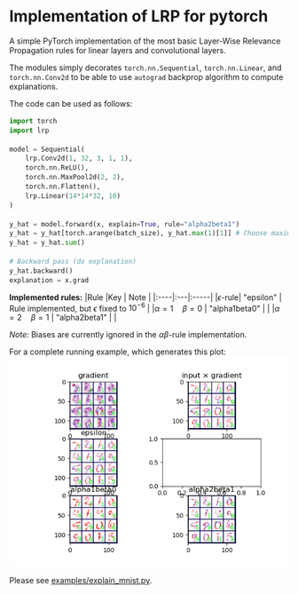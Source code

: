 # Implementation of LRP for pytorch
A simple PyTorch implementation of the most basic Layer-Wise Relevance
Propagation rules for linear layers and convolutional layers.

The modules simply decorates `torch.nn.Sequential`, `torch.nn.Linear`, 
and `torch.nn.Conv2d` to be able to use `autograd` backprop algorithm
to compute explanations.

The code can be used as follows:

```python 
import torch
import lrp

model = Sequential(
    lrp.Conv2d(1, 32, 3, 1, 1),
    torch.nn.ReLU(),
    torch.nn.MaxPool2d(2, 2),
    torch.nn.Flatten(),
    lrp.Linear(14*14*32, 10)
)

y_hat = model.forward(x, explain=True, rule="alpha2beta1")
y_hat = y_hat[torch.arange(batch_size), y_hat.max(1)[1]] # Choose maximizing output neuron
y_hat = y_hat.sum()

# Backward pass (do explanation)
y_hat.backward()
explanation = x.grad
```

**Implemented rules:**
|Rule |Key | Note |
|:----|:---|:-----|
|$\epsilon$-rule| "epsilon" | Rule implemented, but $\epsilon$ fixed to $10^{-6}$ |
|$\alpha=1\quad \beta=0$ | "alpha1beta0" | |
|$\alpha=2\quad \beta=1$ | "alpha2beta1" | |

_Note:_ Biases are currently ignored in the $\alpha\beta$-rule implementation.

For a complete running example, which generates this plot: 
![Example Explanation](examples/Example_explanations.png)

Please see [examples/explain_mnist.py](examples/explain_mnistpy).




